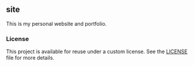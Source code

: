 ## site

This is my personal website and portfolio.

### License

This project is available for reuse under a custom license. See the [LICENSE](./LICENSE) file for more details.

